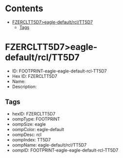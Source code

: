 



Contents
========

* [FZERCLTT5D7>eagle-default/rcl/TT5D7](#fzercltt5d7eagle-defaultrcltt5d7)
	* [Tags](#tags)

# FZERCLTT5D7>eagle-default/rcl/TT5D7

- ID: FOOTPRINT-eagle-eagle-default-rcl-TT5D7
- Hex ID: FZERCLTT5D7
- Name: 
- Description: 

## Tags

- hexID: FZERCLTT5D7
- oompType: FOOTPRINT
- oompSize: eagle
- oompColor: eagle-default
- oompDesc: rcl
- oompIndex: TT5D7
- oompName: eagle-default/rcl/TT5D7
- oompID: FOOTPRINT-eagle-eagle-default-rcl-TT5D7

